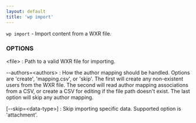```yaml
---
layout: default
title: 'wp import'
---
```


`wp import` - Import content from a WXR file.

### OPTIONS

&lt;file&gt;
: Path to a valid WXR file for importing.

\--authors=&lt;authors&gt;
: How the author mapping should be handled. Options are 'create', 'mapping.csv', or 'skip'. The first will create any non-existent users from the WXR file. The second will read author mapping associations from a CSV, or create a CSV for editing if the file path doesn't exist. The last option will skip any author mapping.

[\--skip=&lt;data-type&gt;]
: Skip importing specific data. Supported option is 'attachment'.

